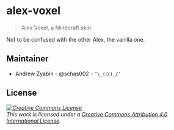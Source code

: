 # alex-voxel

> Alex Voxel, a Minecraft skin

Not to be confused with the other Alex, the vanilla one.

## Maintainer

- Andrew Zyabin - @schas002 - `¯\_(ツ)_/¯`

## License

_<a rel="license" href="http://creativecommons.org/licenses/by/4.0/"><img alt="Creative Commons License" style="border-width:0" src="https://i.creativecommons.org/l/by/4.0/88x31.png" /></a><br />This work is licensed under a <a rel="license" href="http://creativecommons.org/licenses/by/4.0/">Creative Commons Attribution 4.0 International License</a>._
